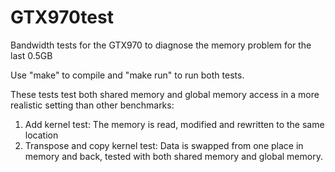 # GTX970test
Bandwidth tests for the GTX970 to diagnose the memory problem for the last 0.5GB

Use "make" to compile and "make run" to run both tests.

These tests test both shared memory and global memory access in a more realistic setting than other benchmarks:
1. Add kernel test: The memory is read, modified and rewritten to the same location
2. Transpose and copy kernel test: Data is swapped from one place in memory and back, tested with both shared memory and global memory.
